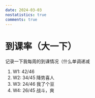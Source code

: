```yaml
---
date: 2024-03-03
nostatistics: true
comments: true
---
```


# 到课率（大一下）

记录一下我每周的到课情况（什么单调递减  
<!-- more --> 
1. W1: 42/46  
2. W2: 34/45 降势喜人  
3. W3: 24/46 我了个豆  
4. W4: 26/45 战斗，爽  